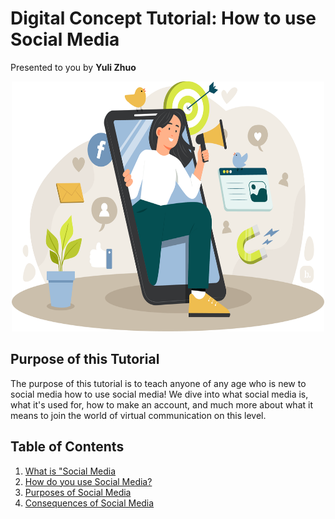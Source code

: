 # Digital Concept Tutorial: How to use Social Media
Presented to you by **Yuli Zhuo**
<p align="center"><img src="finalpicture.png" alt="Social Media Illustration" style="height: 400px; width:500px;"/></p>

## Purpose of this Tutorial
The purpose of this tutorial is to teach anyone of any age who is new to social media how to use social media! We dive into what social media is, what it's used for, how to make an account, and much more about what it means to join the world of virtual communication on this level.

## Table of Contents
1. [What is "Social Media](whatissocialmedia.md)
2. [How do you use Social Media?](howtousesocialmedia.md)
3. [Purposes of Social Media](purposeofsocialmedia.md)
4. [Consequences of Social Media](consequencesofsocialmed.md)
